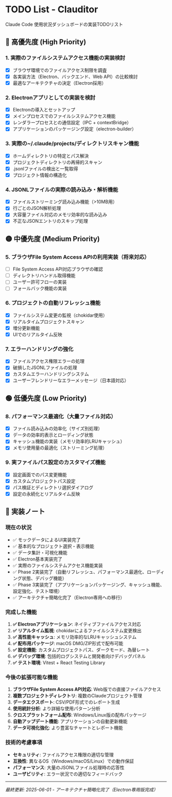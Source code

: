 # TODO List - Clauditor

Claude Code 使用状況ダッシュボードの実装TODOリスト

## 🔴 高優先度 (High Priority)

### 1. 実際のファイルシステムアクセス機能の実装検討
- [x] ブラウザ環境でのファイルアクセス制限を調査
- [x] 各実装方法（Electron、バックエンド、Web API）の比較検討
- [x] 最適なアーキテクチャの決定（Electron採用）

### 2. Electronアプリとしての実装を検討
- [x] Electronの導入とセットアップ
- [x] メインプロセスでのファイルシステムアクセス機能
- [x] レンダラープロセスとの通信設定（IPC + contextBridge）
- [x] アプリケーションのパッケージング設定（electron-builder）

### 3. 実際の~/.claude/projects/ディレクトリスキャン機能
- [x] ホームディレクトリの特定とパス解決
- [x] プロジェクトディレクトリの再帰的スキャン
- [x] .jsonlファイルの検出と一覧取得
- [x] プロジェクト情報の構造化

### 4. JSONLファイルの実際の読み込み・解析機能
- [x] ファイルストリーミング読み込み機能（>10MB用）
- [x] 行ごとのJSON解析処理
- [x] 大容量ファイル対応のメモリ効率的な読み込み
- [x] 不正なJSONエントリのスキップ処理

## 🟡 中優先度 (Medium Priority)

### 5. ブラウザFile System Access APIの利用実装（将来対応）
- [ ] File System Access API対応ブラウザの確認
- [ ] ディレクトリハンドル取得機能
- [ ] ユーザー許可フローの実装
- [ ] フォールバック機能の実装

### 6. プロジェクトの自動リフレッシュ機能
- [x] ファイルシステム変更の監視（chokidar使用）
- [x] リアルタイムプロジェクトスキャン
- [x] 増分更新機能
- [x] UIでのリアルタイム反映

### 7. エラーハンドリングの強化
- [x] ファイルアクセス権限エラーの処理
- [x] 破損したJSONLファイルの処理
- [x] カスタムエラーハンドリングシステム
- [x] ユーザーフレンドリーなエラーメッセージ（日本語対応）

## 🟢 低優先度 (Low Priority)

### 8. パフォーマンス最適化（大量ファイル対応）
- [x] ファイル読み込みの効率化（サイズ別処理）
- [x] データの効率的表示とローディング状態
- [x] キャッシュ機能の実装（メモリ効率的LRUキャッシュ）
- [x] メモリ使用量の最適化（ストリーミング処理）

### 9. 実ファイルパス設定のカスタマイズ機能
- [x] 設定画面でのパス変更機能
- [x] カスタムプロジェクトパス設定
- [x] パス検証とディレクトリ選択ダイアログ
- [x] 設定の永続化とリアルタイム反映

## 📝 実装ノート

### 現在の状況
- ✅ モックデータによるUI実装完了
- ✅ 基本的なプロジェクト選択・表示機能
- ✅ データ集計・可視化機能
- ✅ Electron基本実装完了
- ✅ 実際のファイルシステムアクセス機能実装
- ✅ Phase 2実装完了（自動リフレッシュ、パフォーマンス最適化、ローディング状態、デバッグ機能）
- ✅ Phase 3実装完了（アプリケーションパッケージング、キャッシュ機能、設定強化、テスト環境）
- ✅ アーキテクチャ簡略化完了（Electron専用への移行）

### 完成した機能
1. **✅ Electronアプリケーション**: ネイティブファイルアクセス対応
2. **✅ リアルタイム監視**: chokidarによるファイルシステム変更検出
3. **✅ 高性能キャッシュ**: メモリ効率的なLRUキャッシュシステム
4. **✅ 配布用パッケージ**: macOS DMG/ZIP形式で配布可能
5. **✅ 設定機能**: カスタムプロジェクトパス、ダークモード、為替レート
6. **✅ デバッグ環境**: 包括的ログシステムと開発者向けデバッグパネル
7. **✅ テスト環境**: Vitest + React Testing Library

### 今後の拡張可能な機能
1. **ブラウザFile System Access API対応**: Web版での直接ファイルアクセス
2. **複数プロジェクトディレクトリ**: 複数のClaudeプロジェクト管理
3. **データエクスポート**: CSV/PDF形式でのレポート生成
4. **使用統計分析**: より詳細な使用パターン分析
5. **クロスプラットフォーム配布**: Windows/Linux版の配布パッケージ
6. **自動アップデート機能**: アプリケーションの自動更新機能
7. **データ可視化強化**: より豊富なチャートとレポート機能

### 技術的考慮事項
- **セキュリティ**: ファイルアクセス権限の適切な管理
- **互換性**: 異なるOS（Windows/macOS/Linux）での動作保証
- **パフォーマンス**: 大量のJSONLファイル処理時の応答性
- **ユーザビリティ**: エラー状況での適切なフィードバック

---

*最終更新: 2025-06-01 - アーキテクチャ簡略化完了（Electron専用版完成）*